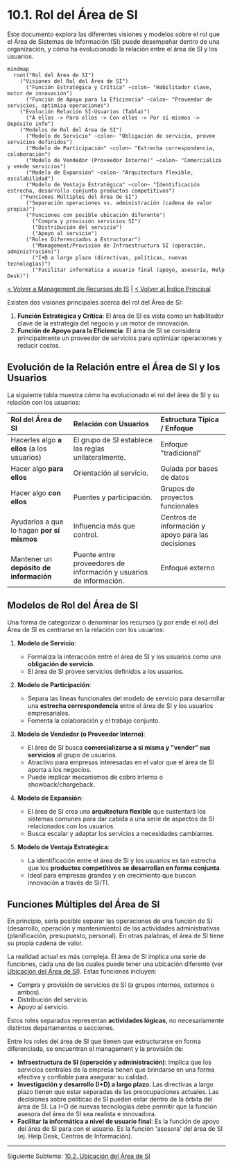 # 10.1. Rol del Área de SI

Este documento explora las diferentes visiones y modelos sobre el rol que el Área de Sistemas de Información (SI) puede desempeñar dentro de una organización, y cómo ha evolucionado la relación entre el área de SI y los usuarios.

```mermaid
mindmap
  root("Rol del Área de SI")
    ("Visiones del Rol del Área de SI")
      ("Función Estratégica y Crítica" ~colon~ "Habilitador clave, motor de innovación")
      ("Función de Apoyo para la Eficiencia" ~colon~ "Proveedor de servicios, optimiza operaciones")
    ("Evolución Relación SI-Usuarios (Tabla)")
      ("A ellos -> Para ellos -> Con ellos -> Por sí mismos -> Depósito info")
    ("Modelos de Rol del Área de SI")
      ("Modelo de Servicio" ~colon~ "Obligación de servicio, provee servicios definidos")
      ("Modelo de Participación" ~colon~ "Estrecha correspondencia, colaboración")
      ("Modelo de Vendedor (Proveedor Interno)" ~colon~ "Comercializa y vende servicios")
      ("Modelo de Expansión" ~colon~ "Arquitectura flexible, escalabilidad")
      ("Modelo de Ventaja Estratégica" ~colon~ "Identificación estrecha, desarrollo conjunto productos competitivos")
    ("Funciones Múltiples del Área de SI")
      ("Separación operaciones vs. administración (cadena de valor propia)")
      ("Funciones con posible ubicación diferente")
        ("Compra y provisión servicios SI")
        ("Distribución del servicio")
        ("Apoyo al servicio")
      ("Roles Diferenciados a Estructurar")
        ("Management/Provisión de Infraestructura SI (operación, administración)")
        ("I+D a largo plazo (directivas, políticas, nuevas tecnologías)")
        ("Facilitar informática a usuario final (apoyo, asesoría, Help Desk)")
```

[< Volver a Management de Recursos de IS](./10_Management_Recursos_IS.md) | [< Volver al Índice Principal](./00_Indice_SI_TI.md)

Existen dos visiones principales acerca del rol del Área de SI:
1.  **Función Estratégica y Crítica**: El área de SI es vista como un habilitador clave de la estrategia del negocio y un motor de innovación.
2.  **Función de Apoyo para la Eficiencia**: El área de SI se considera principalmente un proveedor de servicios para optimizar operaciones y reducir costos.

## Evolución de la Relación entre el Área de SI y los Usuarios

La siguiente tabla muestra cómo ha evolucionado el rol del área de SI y su relación con los usuarios:

| Rol del Área de SI                           | Relación con Usuarios                                       | Estructura Típica / Enfoque          |
| :------------------------------------------- | :---------------------------------------------------------- | :----------------------------------- |
| Hacerles algo **a ellos** (a los usuarios)   | El grupo de SI establece las reglas unilateralmente.        | Enfoque "tradicional"                |
| Hacer algo **para ellos**                    | Orientación al servicio.                                    | Guiada por bases de datos            |
| Hacer algo **con ellos**                     | Puentes y participación.                                    | Grupos de proyectos funcionales      |
| Ayudarlos a que lo hagan **por sí mismos**   | Influencia más que control.                                 | Centros de información y apoyo para las decisiones |
| Mantener un **depósito de información**      | Puente entre proveedores de información y usuarios de información. | Enfoque externo                      |

## Modelos de Rol del Área de SI

Una forma de categorizar o denominar los recursos (y por ende el rol) del Área de SI es centrarse en la relación con los usuarios:

1.  **Modelo de Servicio**:
    *   Formaliza la interacción entre el área de SI y los usuarios como una **obligación de servicio**.
    *   El área de SI provee servicios definidos a los usuarios.

2.  **Modelo de Participación**:
    *   Separa las líneas funcionales del modelo de servicio para desarrollar una **estrecha correspondencia** entre el área de SI y los usuarios empresariales.
    *   Fomenta la colaboración y el trabajo conjunto.

3.  **Modelo de Vendedor (o Proveedor Interno)**:
    *   El área de SI busca **comercializarse a sí misma y "vender" sus servicios** al grupo de usuarios.
    *   Atractivo para empresas interesadas en el valor que el área de SI aporta a los negocios.
    *   Puede implicar mecanismos de cobro interno o showback/chargeback.

4.  **Modelo de Expansión**:
    *   El área de SI crea una **arquitectura flexible** que sustentará los sistemas comunes para dar cabida a una serie de aspectos de SI relacionados con los usuarios.
    *   Busca escalar y adaptar los servicios a necesidades cambiantes.

5.  **Modelo de Ventaja Estratégica**:
    *   La identificación entre el área de SI y los usuarios es tan estrecha que los **productos competitivos se desarrollan en forma conjunta**.
    *   Ideal para empresas grandes y en crecimiento que buscan innovación a través de SI/TI.

## Funciones Múltiples del Área de SI

En principio, sería posible separar las operaciones de una función de SI (desarrollo, operación y mantenimiento) de las actividades administrativas (planificación, presupuesto, personal). En otras palabras, el área de SI tiene su propia cadena de valor.

La realidad actual es más compleja. El área de SI implica una serie de funciones, cada una de las cuales puede tener una ubicación diferente (ver [Ubicación del Área de SI](./10b_Ubicacion_SI_Area.md)). Estas funciones incluyen:

*   Compra y provisión de servicios de SI (a grupos internos, externos o ambos).
*   Distribución del servicio.
*   Apoyo al servicio.

Estos roles separados representan **actividades lógicas**, no necesariamente distintos departamentos o secciones.

Entre los roles del área de SI que tienen que estructurarse en forma diferenciada, se encuentran el management y la provisión de:

*   **Infraestructura de SI (operación y administración)**: Implica que los servicios centrales de la empresa tienen que brindarse en una forma efectiva y confiable para asegurar su calidad.
*   **Investigación y desarrollo (I+D) a largo plazo**: Las directivas a largo plazo tienen que estar separadas de las preocupaciones actuales. Las decisiones sobre políticas de SI pueden estar dentro de la órbita del área de SI. La I+D de nuevas tecnologías debe permitir que la función asesora del área de SI sea realista e innovadora.
*   **Facilitar la informática a nivel de usuario final**: Es la función de apoyo del área de SI para con el usuario. Es la función 'asesora' del área de SI (ej. Help Desk, Centros de Información).

---

Siguiente Subtema: [10.2. Ubicación del Área de SI](./10b_Ubicacion_SI_Area.md) 